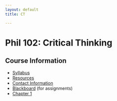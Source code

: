 ```yaml
---
layout: default
title: CT

---
```


# Phil 102: Critical Thinking

## Course Information
+ [Syllabus](Syllabus.pdf)
+ [Resources](\Teaching\Resources)
+ [Contact Information](\Contact)
+ [Blackboard](http:\\blackboard.njcu.edu) (for assignments) 
+ [Chapter 1](ch1.pdf)








